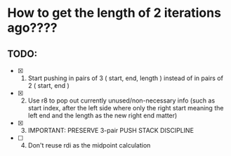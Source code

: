 # How to get the length of 2 iterations ago????

## TODO:

- [x] 1. Start pushing in pairs of 3 ( start, end, length ) instead of in pairs of 2 ( start, end )

- [x] 2. Use r8 to pop out currently unused/non-necessary info (such as start index, after the left side where only the right start meaning the left end and the length as the new right end matter)

- [x] 3. IMPORTANT: PRESERVE 3-pair PUSH STACK DISCIPLINE

- [ ] 4. Don't reuse rdi as the midpoint calculation
